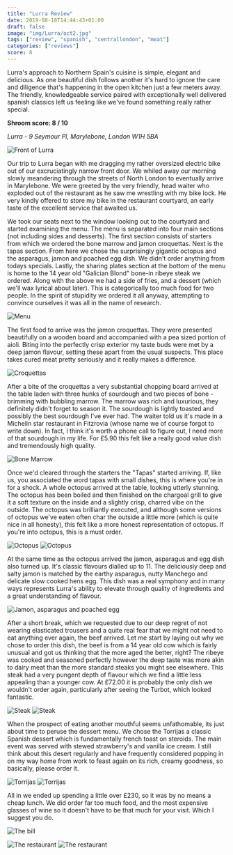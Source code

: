 ```yaml
---
title: "Lurra Review"
date: 2019-08-18T14:44:43+01:00
draft: false
image: "img/Lurra/oct2.jpg"
tags: ["review", "spanish", "centrallondon", "meat"]
categories: ["reviews"]
score: 8
---
```


Lurra's approach to Northern Spain's cuisine is simple, elegant and delicious. As one beautiful dish follows another it's hard to ignore the care and diligence that's happening in the open kitchen just a few meters away. The friendly, knowledgeable service paired with exceptionally well delivered spanish classics left us feeling like we've found something really rather special.

<!--more--> 

**Shroom score: 8 / 10**

*Lurra - 9 Seymour Pl, Marylebone, London W1H 5BA*

![Front of Lurra](/img/Lurra/rest3.jpg)

Our trip to Lurra began with me dragging my rather oversized electric bike out of our excruciatingly narrow front door. We whiled away our morning slowly meandering through the streets of North London to eventually arrive in Marylebone. We were greeted by the very friendly, head waiter who exploded out of the restaurant as he saw me wrestling with my bike lock. He very kindly offered to store my bike in the restaurant courtyard, an early taste of the excellent service that awaited us.

We took our seats next to the window looking out to the courtyard and started examining the menu. The menu is separated into four main sections (not including sides and desserts). The first section consists of starters from which we ordered the bone marrow and jamon croquettas. Next is the tapas section. From here we chose the surprisingly gigantic octopus and the asparagus, jamon and poached egg dish. We didn't order anything from todays specials. Lastly, the sharing plates section at the bottom of the menu is home to the 14 year old "Galician Blond" bone-in ribeye steak we ordered. Along with the above we had a side of fries, and a dessert (which we'll wax lyrical about later). This is categorically too much food for two people. In the spirit of stupidity we ordered it all anyway, attempting to convince ourselves it was all in the name of research.

![Menu](/img/Lurra/menu.jpg)

The first food to arrive was the jamon croquettas. They were presented beautifully on a wooden board and accompanied with a pea sized portion of aioli. Biting into the perfectly crisp exterior my taste buds were met by a deep jamon flavour, setting these apart from the usual suspects. This place takes cured meat pretty seriously and it really makes a difference.

![Croquettas](/img/Lurra/croquettas.jpg)

After a bite of the croquettas a very substantial chopping board arrived at the table laden with three hunks of sourdough and two pieces of bone - brimming with bubbling marrow. The marrow was rich and luxurious, they definitely didn't forget to season it. The sourdough is lightly toasted and possibly the best sourdough I've ever had. The waiter told us it's made in a Michelin star restaurant in Fitzrovia (whose name we of course forgot to write down). In fact, I think it's worth a phone call to figure out, I need more of that sourdough in my life. For £5.90 this felt like a really good value dish and tremendously high quality.

![Bone Marrow](/img/Lurra/marrow.jpg)

Once we'd cleared through the starters the "Tapas" started arriving. If, like us, you associated the word tapas with small dishes, this is where you're in for a shock. A whole octopus arrived at the table, looking utterly stunning. The octopus has been boiled and then finished on the chargoal grill to give it a soft texture on the inside and a slightly crisp, charred vibe on the outside. The octopus was brilliantly executed, and although some versions of octopus we've eaten often char the outside a little more (which is quite nice in all honesty), this felt like a more honest representation of octopus. If you're into octopus, this is a must order.

![Octopus](/img/Lurra/oct2.jpg)
![Octopus](/img/Lurra/oct1.jpg)

At the same time as the octopus arrived the jamon, asparagus and egg dish also turned up. It's classic flavours dialled up to 11. The deliciously deep and salty jamon is matched by the earthy asparagus, nutty Manchego and delicate slow cooked hens egg. This dish was a real symphony and in many ways represents Lurra's ability to elevate through quality of ingredients and a great understanding of flavour.

![Jamon, asparagus and poached egg](/img/Lurra/ham.jpg)

After a short break, which we requested due to our deep regret of not wearing elasticated trousers and a quite real fear that we might not need to eat anything ever again, the beef arrived. Let me start by laying out why we chose to order this dish, the beef is from a 14 year old cow which is fairly unusual and got us thinking that the more aged the better, right? The ribeye was cooked and seasoned perfectly however the deep taste was more akin to dairy meat than the more standard steaks you might see elsewhere. This steak had a very pungent depth of flavour which we find a little less appealing than a younger cow. At £72.00 it is probably the only dish we wouldn't order again, particularly after seeing the Turbot, which looked fantastic.

![Steak](/img/Lurra/steak1.jpg)
![Steak](/img/Lurra/steak2.jpg)

When the prospect of eating another mouthful seems unfathomable, its just about time to peruse the dessert menu. We chose the Torrijas a classic Spanish dessert which is fundamentally french toast on steroids. The main event was served with stewed strawberry's and vanilla ice cream. I still think about this desert regularly and have frequently considered popping in on my way home from work to feast again on its rich, creamy goodness, so basically, please order it.

![Torrijas](/img/Lurra/pud1.jpg)
![Torrijas](/img/Lurra/pud2.jpg)

All in we ended up spending a little over £230, so it was by no means a cheap lunch. We did order far too much food, and the most expensive glasses of wine so it doesn't have to be that much for your visit. Which I suggest you do.

![The bill](/img/Lurra/bill.jpg)

![The restaurant](/img/Lurra/rest2.jpg)
![The restaurant](/img/Lurra/rest1.jpg)
